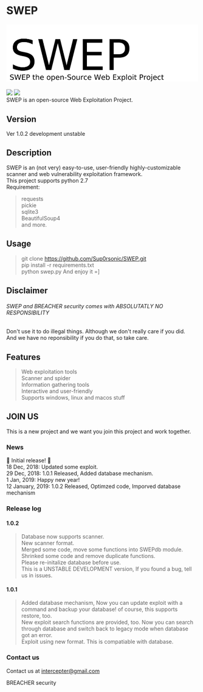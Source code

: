 # SWEP
![image](swep.jpg)<br><br>
<img src="https://img.shields.io/badge/Python-2.7-blue.svg?style=flat-square&logo=python"></img>
<img src="https://img.shields.io/badge/license-MIT-lightgreen.svg?style=flat-square"></img><br>
SWEP is an open-source Web Exploitation Project.
## Version
Ver 1.0.2 development unstable
## Description
SWEP is an (not very) easy-to-use, user-friendly highly-customizable scanner and web vulnerability exploitation framework.<br>
This project supports python 2.7<br>
Requirement:<br>
> requests<br>
> pickie<br>
> sqlite3<br>
> BeautifulSoup4<br>
and more.<br>
## Usage
> git clone https://github.com/Sup0rsonic/SWEP.git<br>
> pip install -r requirements.txt<br>
> python swep.py
And enjoy it =]
## Disclaimer
###### SWEP and BREACHER security comes with ABSOLUTATLY NO RESPONSIBILITY<br>
Don't use it to do illegal things. Although we don't really care if you did.<br>
And we have no reponsibility if you do that, so take care.<br>
## Features
> Web exploitation tools</br>
> Scanner and spider</br>
> Information gathering tools</br>
> Interactive and user-friendly</br>
> Supports windows, linux and macos stuff</br>
## JOIN US
This is a new project and we want you join this project and work together.
### News
:tada: Initial release! :tada: <br>
18 Dec, 2018: Updated some exploit.<br>
29 Dec, 2018: 1.0.1 Released, Added database mechanism.<br>
1 Jan, 2019: Happy new year!<br>
12 January, 2019: 1.0.2 Released, Optimzed code, Imporved database mechanism<br>
### Release log
#### 1.0.2
> Database now supports scanner.<br>
> New scanner format.<br>
> Merged some code, move some functions into SWEPdb module.<br>
> Shrinked some code and remove duplicate functions.<br>
> Please re-initalize database before use.<br>
> This is a UNSTABLE DEVELOPMENT version, If you found a bug, tell us in issues.<br>
#### 1.0.1
> Added database mechanism, Now you can update exploit with a command and backup your database! of course, this supports restore, too.<br>
> New exploit search functions are provided, too. Now you can search through database and switch back to legacy mode when database got an error.<br>
> Exploit using new format. This is compatiable with database.<br>
### Contact us
Contact us at intercepter@gmail.com 

BREACHER security
